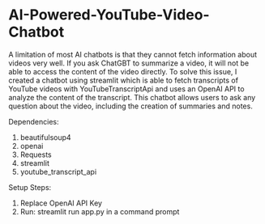 # AI-Powered-YouTube-Video-Chatbot

A limitation of most AI chatbots is that they cannot fetch information about videos very well. If you ask ChatGBT to summarize a video, it will not be able to access the content of the video directly. To solve this issue, I created a chatbot using streamlit which is able to fetch transcripts of YouTube videos with YouTubeTranscriptApi and uses an OpenAI API to analyze the content of the transcript. This chatbot allows users to ask any question about the video, including the creation of summaries and notes.

Dependencies: 
1. beautifulsoup4 
2. openai 
3. Requests 
4. streamlit 
5. youtube_transcript_api 

Setup Steps: 
1. Replace OpenAI API Key
2. Run: streamlit run app.py in a command prompt

